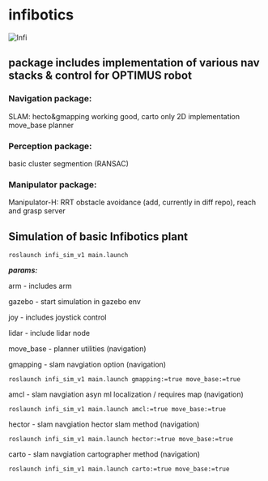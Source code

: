 # infibotics

![Infi](https://i.imgur.com/9M3lrjq.png)

## package includes implementation of various nav stacks & control for OPTIMUS robot

### Navigation package:
SLAM: hecto&gmapping working good, carto only 2D implementation
move_base planner

### Perception package:
basic cluster segmention (RANSAC)

### Manipulator package:
Manipulator-H: RRT obstacle avoidance (add, currently in diff repo), reach and grasp server



## Simulation of basic Infibotics plant

``` sudo
roslaunch infi_sim_v1 main.launch
```

***params:***

arm       - includes arm

gazebo    - start simulation in gazebo env

joy       - includes joystick control

lidar     - include lidar node

move_base - planner utilities     (navigation)

gmapping  - slam navgiation option (navigation)

```roslaunch infi_sim_v1 main.launch gmapping:=true move_base:=true```

amcl      - slam navgiation asyn ml localization / requires map (navigation)

```roslaunch infi_sim_v1 main.launch amcl:=true move_base:=true```

hector    - slam navgiation hector slam method (navigation)

```roslaunch infi_sim_v1 main.launch hector:=true move_base:=true```

carto     - slam navgiation cartographer method (navigation)

```roslaunch infi_sim_v1 main.launch carto:=true move_base:=true```



